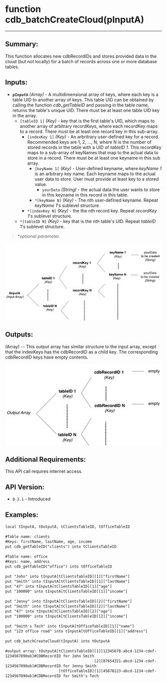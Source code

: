 # function cdb_batchCreateCloud(pInputA)
---
## Summary:
This function allocates new cdbRecordIDs and stores provided data in the cloud (but not locally) for a batch of records across one or more database tables.

## Inputs:
* **`pInputA`** *(Array)* - A multidimensional array of keys, where each key is a table UID to another array of keys. This table UID can be obtained by calling the function *cdb_getTableID* and passing in the table name, returns the table's unique UID. There must be at least one table UID key in the array.
    * `[tableID 1]` *(Key)* - key that is the first table's UID, which maps to another array of arbitrary recordKeys, where each recordKey maps to a record. There must be at least one record key in this sub-array.
    	* `[indexKey 1]` *(Key)* - An arbritrary user-defined key for a record. Recommended keys are 1, 2, ..., N, where N is the number of stored records in the table with a UID of *tableID 1*. This recordKey maps to a sub-array of keyNames that map to the actual data to store in a record. There must be at least one keyname in this sub array. 
    		* `[keyName 1]` *(Key)* - User-defined keyname, where *keyName 1* is an arbitrary key name. Each keyname maps to the actual user data to store. User must provide at least key to a stored value.
    			*  `yourData` *(String)* - the actual data the user wants to store in this keyname in this record in this table.
    		* `*[keyName N]` *(Key)* - The nth user-defined keyname. Repeat *keyName 1*'s sublevel structure.
    	* `*[indexKey N]` *(Key)* - the the nth record key. Repeat *recordKey 1*'s sublevel structure.
    * `*[tableID N]` *(Key)* - key that is the nth table's UID. Repeat *tableID 1*'s sublevel structure.

> _*optional parameter._

![BatchCreate input diagram](../chartimages/createInput.png)
## Outputs:
(Array) -- This output array has similar structure to the input array, except that the indexKeys has the cdbRecordID as a child key. The corresponding cdbRecordID keys have empty contents.

![BatchCreate output diagram](../chartimages/createOutput.png)
## Additional Requirements:
This API call requires internet access.
## API Version:
* `0.3.1` - Introduced

## Examples:
```
local tInputA, tOutputA, tClientsTableID, tOfficeTableID
     
#Table name: clients
#Keys: firstName, lastName, age, income
put cdb_getTableID("clients") into tClientsTableID

#Table name: office
#Keys: name, address
put cdb_getTableID("office") into tOfficeTableID

put "John" into tInputA[tClientsTableID][1]["firstName"]
put "Smith" into tInputA[tClientsTableID][1]["lastName"]
put "47" into tInputA[tClientsTableID][1]["age"]
put "100000" into tInputA[tClientsTableID][1]["income"]

put "Jenny" into tInputA[tClientsTableID][2]["firstName"]
put "Smith" into tInputA[tClientsTableID][2]["lastName"]
put "47" into tInputA[tClientsTableID][2]["age"]
put "100000" into tInputA[tClientsTableID][2]["income"]

put "Smith's Tech" into tInputA[tOfficeTableID][1]["name"]
put "123 office road" into tInputA[tOfficeTableID][1]["address"]

put cdb_batchCreateCloud(tInputA) into tOutputA

#output array: tOutputA[tClientsTableID][1][12345678-abcd-1234-cdef-1234567890ab]#CDBRecordID for John Smith
									    [2][87654321-abcd-1234-cdef-1234567890ab]#CDBRecordID for Jenny Smith
						[tOfficeTableID][1][45678123-abcd-1234-cdef-1234567890ab]#CDBRecordID for Smith's Tech
```